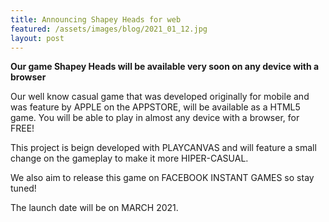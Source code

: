 ```yaml
---
title: Announcing Shapey Heads for web
featured: /assets/images/blog/2021_01_12.jpg
layout: post
---
```


**Our game Shapey Heads will be available very soon on any device with a browser**

Our well know casual game that was developed originally for mobile and was feature by APPLE on the APPSTORE, will be available as a HTML5 game. You will be able to play in almost any device with a browser, for FREE!

This project is beign developed with PLAYCANVAS and will feature a small change on the gameplay to make it more HIPER-CASUAL.

We also aim to release this game on FACEBOOK INSTANT GAMES so stay tuned!

The launch date will be on MARCH 2021.